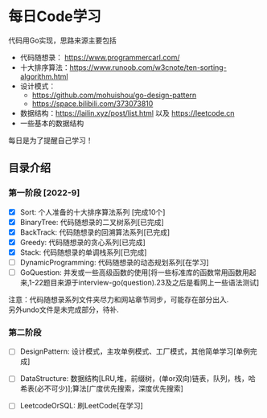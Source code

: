 # 每日Code学习
代码用Go实现，思路来源主要包括
* 代码随想录： https://www.programmercarl.com/
* 十大排序算法：https://www.runoob.com/w3cnote/ten-sorting-algorithm.html
* 设计模式：
  * https://github.com/mohuishou/go-design-pattern
  * https://space.bilibili.com/373073810
* 数据结构：https://lailin.xyz/post/list.html 以及 https://leetcode.cn
* 一些基本的数据结构

每日是为了提醒自己学习！
## 目录介绍
### 第一阶段 [2022-9]
- [x] Sort: 个人准备的十大排序算法系列 [完成10个]
- [x] BinaryTree: 代码随想录的二叉树系列[已完成]
- [x] BackTrack: 代码随想录的回溯算法系列[已完成]  
- [x] Greedy: 代码随想录的贪心系列[已完成]
- [x] Stack: 代码随想录的单调栈系列[已完成]
- [ ] DynamicProgramming: 代码随想录的动态规划系列[在学习] 
- [ ] GoQuestion: 并发或一些高级函数的使用[将一些标准库的函数常用函数用起来,1-22题目来源于interview-go(question).23及之后是看网上一些语法测试]

注意：代码随想录系列文件夹尽力和网站章节同步，可能存在部分出入.  
另外undo文件是未完成部分，待补. 



### 第二阶段
- [ ] DesignPattern: 设计模式，主攻单例模式、工厂模式，其他简单学习[单例完成]
- [ ] DataStructure: 数据结构[LRU,堆，前缀树，(单or双向)链表，队列，栈，哈希表(必不可少)];算法[广度优先搜索，深度优先搜索]
- [ ] LeetcodeOrSQL: 刷LeetCode[在学习]

